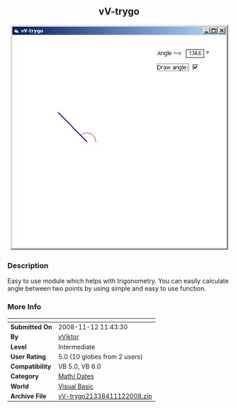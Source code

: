 ﻿<div align="center">

## vV\-trygo

<img src="PIC2008111254688560.JPG">
</div>

### Description

Easy to use module which helps with trigonometry. You can easily calculate angle between two points by using simple and easy to use function.
 
### More Info
 


<span>             |<span>
---                |---
**Submitted On**   |2008-11-12 11:43:30
**By**             |[vViktor](https://github.com/Planet-Source-Code/PSCIndex/blob/master/ByAuthor/vviktor.md)
**Level**          |Intermediate
**User Rating**    |5.0 (10 globes from 2 users)
**Compatibility**  |VB 5\.0, VB 6\.0
**Category**       |[Math/ Dates](https://github.com/Planet-Source-Code/PSCIndex/blob/master/ByCategory/math-dates__1-37.md)
**World**          |[Visual Basic](https://github.com/Planet-Source-Code/PSCIndex/blob/master/ByWorld/visual-basic.md)
**Archive File**   |[vV\-trygo21338411122008\.zip](https://github.com/Planet-Source-Code/vviktor-vv-trygo__1-71385/archive/master.zip)








